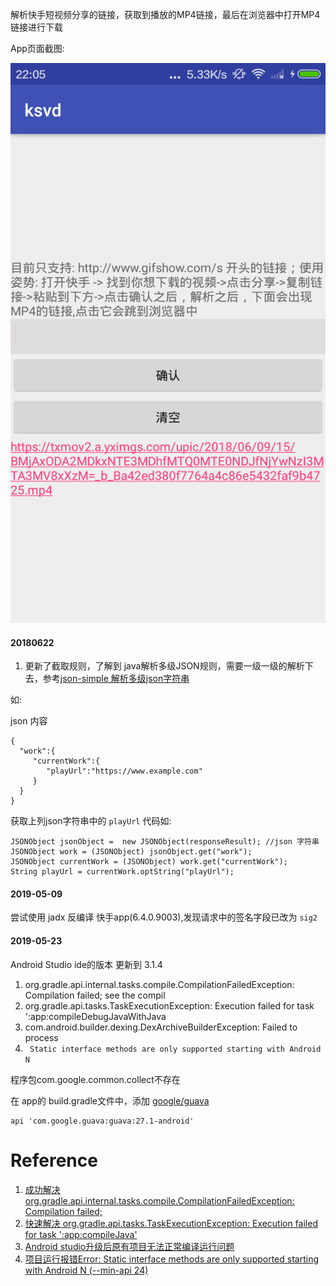 
解析快手短视频分享的链接，获取到播放的MP4链接，最后在浏览器中打开MP4链接进行下载

App页面截图:


![](./screenshot/Screenshot_2018-06-10-22-05-58.png)

#### 20180622

1. 更新了截取规则，了解到 java解析多级JSON规则，需要一级一级的解析下去，参考[json-simple 解析多级json字符串](https://blog.csdn.net/qq_21682469/article/details/78953896)

如:

json 内容

```
{
  "work":{
     "currentWork":{
        "playUrl":"https://www.example.com"
     }
  }
}
```

获取上列json字符串中的 `playUrl` 代码如:

```
JSONObject jsonObject =  new JSONObject(responseResult); //json 字符串
JSONObject work = (JSONObject) jsonObject.get("work");
JSONObject currentWork = (JSONObject) work.get("currentWork");
String playUrl = currentWork.optString("playUrl");
```

#### 2019-05-09

尝试使用 jadx 反编译 快手app(6.4.0.9003),发现请求中的签名字段已改为 `sig2`

#### 2019-05-23

Android Studio ide的版本 更新到 3.1.4

1. org.gradle.api.internal.tasks.compile.CompilationFailedException: Compilation failed; see the compil
2. org.gradle.api.tasks.TaskExecutionException: Execution failed for task ':app:compileDebugJavaWithJava
3. com.android.builder.dexing.DexArchiveBuilderException: Failed to process
4. ` Static interface methods are only supported starting with Android N`


程序包com.google.common.collect不存在

在 app的 build.gradle文件中，添加 [google/guava](https://github.com/google/guava)

```
api 'com.google.guava:guava:27.1-android'
```


# Reference

1. [成功解决org.gradle.api.internal.tasks.compile.CompilationFailedException: Compilation failed;](https://blog.csdn.net/mp624183768/article/details/81118249)
2. [快速解决 org.gradle.api.tasks.TaskExecutionException: Execution failed for task ':app:compileJava'](https://www.jianshu.com/p/e83b2aa15965)
3. [Android studio升级后原有项目无法正常编译运行问题](https://www.cnblogs.com/walker-world/p/9772564.html)
4. [项目运行报错Error: Static interface methods are only supported starting with Android N (--min-api 24)](https://www.jianshu.com/p/49ff4c7c1e29)